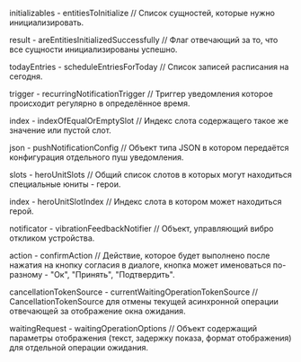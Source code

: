 initializables - entitiesToInitialize
// Список сущностей, которые нужно инициализировать.

result - areEntitiesInitializedSuccessfully
// Флаг отвечающий за то, что все сущности инициализированы успешно.

todayEntries - scheduleEntriesForToday
// Список записей расписания на сегодня.

trigger - recurringNotificationTrigger
// Триггер уведомления которое происходит регулярно в определённое время.

index - indexOfEqualOrEmptySlot
// Индекс слота содержащего такое же значение или пустой слот.

json - pushNotificationConfig
// Объект типа JSON в котором передаётся конфигурация отдельного пуш уведомления.

slots - heroUnitSlots
// Общий список слотов в которых могут находиться специальные юниты - герои.

index - heroUnitSlotIndex
// Индекс слота в котором может находиться герой.

notificator - vibrationFeedbackNotifier
// Объект, управляющий вибро откликом устройства.

action - confirmAction
// Действие, которое будет выполнено после нажатия на кнопку согласия в диалоге, кнопка может именоваться по-разному - "Ок", "Принять", "Подтвердить".

cancellationTokenSource - сurrentWaitingOperationTokenSource
// CancellationTokenSource для отмены текущей асинхронной операции отвечающей за отображение окна ожидания.

waitingRequest - waitingOperationOptions
// Объект содержащий параметры отображения (текст, задержку показа, формат отображения) для отдельной операции ожидания.

